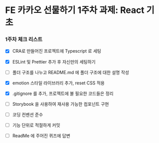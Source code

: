 <h1> FE 카카오 선물하기 1주차 과제: React 기초 </h1>

<h3>1주차 체크 리스트</h3>

- [x] CRA로 만들어진 프로젝트에 Typescript 로 세팅

- [x] ESLint 및 Prettier 추가 후 자신만의 세팅하기

- [ ] 폴더 구조를 나누고 README.md 에 폴더 구조에 대한 설명 작성 

- [x] emotion 스타일 라이브러리 추가, reset CSS 적용

- [x] .gitignore 를 추가, 프로젝트에 불 필요한 코드들은 정리

- [ ] Storybook 을 사용하여 재사용 가능한 컴포넌트 구현

- [ ] 코딩 컨벤션 준수

- [ ] 기능 단위로 적절하게 커밋

- [ ] ReadMe 에 주어진 퀴즈에 답변
